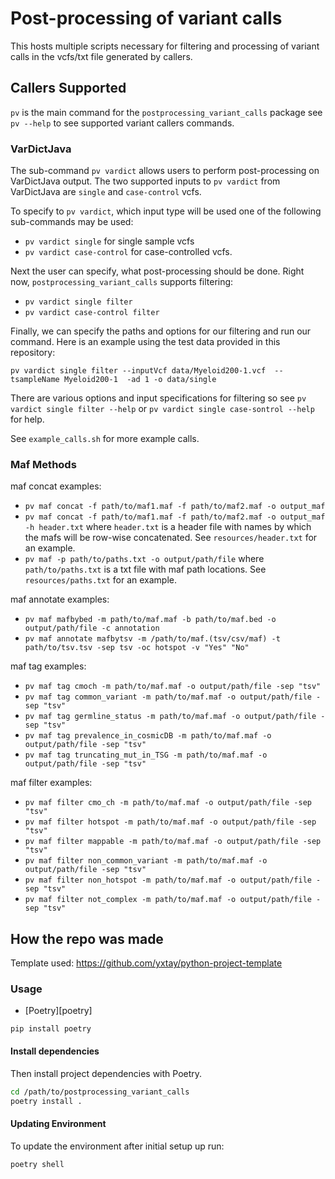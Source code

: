 # Post-processing of variant calls

This hosts multiple scripts necessary for filtering and processing of variant calls in the vcfs/txt file generated by callers.

## Callers Supported
`pv` is the main command for the `postprocessing_variant_calls` package see `pv --help` to see supported variant callers commands. 

### VarDictJava

The sub-command `pv vardict` allows users to perform post-processing on VarDictJava output. The two supported inputs to `pv vardict` from VarDictJava are `single` and `case-control` vcfs. 

To specify to `pv vardict`, which input type will be used one of the following sub-commands may be used: 
- `pv vardict single` for single sample vcfs 
- `pv vardict case-control` for case-controlled vcfs. 

Next the user can specify, what post-processing should be done. Right now, `postprocessing_variant_calls` supports filtering: 
-  `pv vardict single filter` 
-  `pv vardict case-control filter` 

Finally, we can specify the paths and options for our filtering and run our command. Here is an example using the test data provided in this repository: 

`pv vardict single filter --inputVcf data/Myeloid200-1.vcf  --tsampleName Myeloid200-1  -ad 1 -o data/single`

There are various options and input specifications for filtering so see `pv vardict single filter --help` or `pv vardict single case-sontrol --help` for help. 

See `example_calls.sh` for more example calls. 

### Maf Methods

maf concat examples: 
- `pv maf concat -f path/to/maf1.maf -f path/to/maf2.maf -o output_maf`
- `pv maf concat -f path/to/maf1.maf -f path/to/maf2.maf -o output_maf -h header.txt`
where `header.txt` is a header file with names by which the mafs will be row-wise concatenated. See `resources/header.txt` for an example.
- `pv maf -p path/to/paths.txt -o output/path/file`
where `path/to/paths.txt` is a txt file with maf path locations. See `resources/paths.txt` for an example. 

maf annotate examples:
- `pv maf mafbybed -m path/to/maf.maf -b path/to/maf.bed -o output/path/file -c annotation`
- `pv maf annotate mafbytsv -m /path/to/maf.(tsv/csv/maf) -t path/to/tsv.tsv -sep tsv -oc hotspot -v "Yes" "No"`


maf tag examples: 
- `pv maf tag cmoch -m path/to/maf.maf -o output/path/file -sep "tsv"`
- `pv maf tag common_variant -m path/to/maf.maf -o output/path/file -sep "tsv"`
- `pv maf tag germline_status -m path/to/maf.maf -o output/path/file -sep "tsv"`
- `pv maf tag prevalence_in_cosmicDB -m path/to/maf.maf -o output/path/file -sep "tsv"`
- `pv maf tag truncating_mut_in_TSG -m path/to/maf.maf -o output/path/file -sep "tsv"`

maf filter examples:
- `pv maf filter cmo_ch -m path/to/maf.maf -o output/path/file -sep "tsv"`
- `pv maf filter hotspot -m path/to/maf.maf -o output/path/file -sep "tsv"`
- `pv maf filter mappable -m path/to/maf.maf -o output/path/file -sep "tsv"`
- `pv maf filter non_common_variant -m path/to/maf.maf -o output/path/file -sep "tsv"`
- `pv maf filter non_hotspot -m path/to/maf.maf -o output/path/file -sep "tsv"`
- `pv maf filter not_complex -m path/to/maf.maf -o output/path/file -sep "tsv"`

## How the repo was made

Template used: https://github.com/yxtay/python-project-template

### Usage

- [Poetry][poetry]

```
pip install poetry
```

#### Install dependencies

Then install project dependencies with Poetry.

```bash
cd /path/to/postprocessing_variant_calls
poetry install .
```

#### Updating Environment

To update the environment after initial setup up run: 

```bash
poetry shell
```
